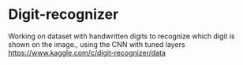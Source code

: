 # Digit-recognizer
Working on dataset with handwritten digits to recognize which digit is shown on the image., using the CNN with tuned layers
https://www.kaggle.com/c/digit-recognizer/data
